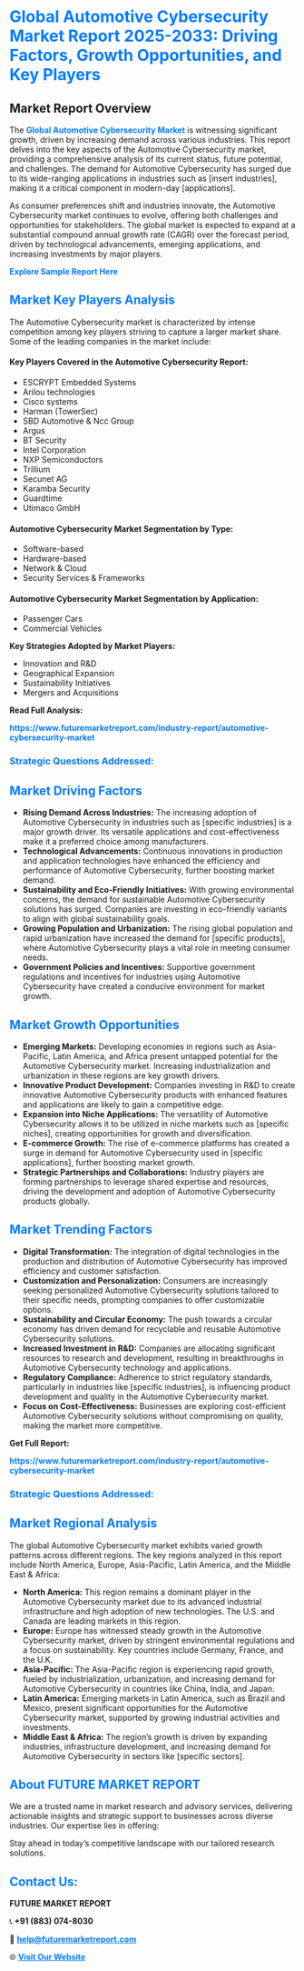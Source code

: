 <h1 style="color: #007BFF;">Global Automotive Cybersecurity Market Report 2025-2033: Driving Factors, Growth Opportunities, and Key Players</h1>

<section id="overview">
<h2>Market Report Overview</h2>
<p>The <a href="https://www.futuremarketreport.com/industry-report/automotive-cybersecurity-market" style="color: #007BFF; text-decoration: none;"><strong>Global Automotive Cybersecurity Market</strong></a> is witnessing significant growth, driven by increasing demand across various industries. This report delves into the key aspects of the Automotive Cybersecurity market, providing a comprehensive analysis of its current status, future potential, and challenges. The demand for Automotive Cybersecurity has surged due to its wide-ranging applications in industries such as [insert industries], making it a critical component in modern-day [applications].</p>
<p>As consumer preferences shift and industries innovate, the Automotive Cybersecurity market continues to evolve, offering both challenges and opportunities for stakeholders. The global market is expected to expand at a substantial compound annual growth rate (CAGR) over the forecast period, driven by technological advancements, emerging applications, and increasing investments by major players.</p>
</section>

<section id="overview">
<p><a href="https://www.futuremarketreport.com/request-sample/reportId=28565" style="color: #007BFF; text-decoration: none;"><strong>Explore Sample Report Here</strong></a></p>
</section>

<section id="key-players">
<h2 style="color: #007BFF;">Market Key Players Analysis</h2>
<p>The Automotive Cybersecurity market is characterized by intense competition among key players striving to capture a larger market share. Some of the leading companies in the market include:</p>
<h4>Key Players Covered in the Automotive Cybersecurity Report:</h4>
<ul><li>ESCRYPT Embedded Systems</li><li>Arilou technologies</li><li>Cisco systems</li><li>Harman (TowerSec)</li><li>SBD Automotive &amp; Ncc Group</li><li>Argus</li><li>BT Security</li><li>Intel Corporation</li><li>NXP Semiconductors</li><li>Trillium</li><li>Secunet AG</li><li>Karamba Security</li><li>Guardtime</li><li>Utimaco GmbH</li></ul>
<h4>Automotive Cybersecurity Market Segmentation by Type:</h4>
<ul><li>Software-based</li><li>Hardware-based</li><li>Network &amp; Cloud</li><li>Security Services &amp; Frameworks</li></ul>

<h4>Automotive Cybersecurity Market Segmentation by Application:</h4>
<ul><li>Passenger Cars</li><li>Commercial Vehicles</li></ul>
<p><strong>Key Strategies Adopted by Market Players:</strong></p>
<ul>
<li>Innovation and R&D</li>
<li>Geographical Expansion</li>
<li>Sustainability Initiatives</li>
<li>Mergers and Acquisitions</li>
</ul>
</section>

<section>
<p><strong>Read Full Analysis: </strong></p><a href="https://www.futuremarketreport.com/industry-report/automotive-cybersecurity-market" style="color: #007BFF; text-decoration: none;"><strong>https://www.futuremarketreport.com/industry-report/automotive-cybersecurity-market</strong></a>
<h3 style="color: #007BFF;">Strategic Questions Addressed:</h3>
</section>

<section id="driving-factors">
<h2 style="color: #007BFF;">Market Driving Factors</h2>
<ul>
<li><strong>Rising Demand Across Industries:</strong> The increasing adoption of Automotive Cybersecurity in industries such as [specific industries] is a major growth driver. Its versatile applications and cost-effectiveness make it a preferred choice among manufacturers.</li>
<li><strong>Technological Advancements:</strong> Continuous innovations in production and application technologies have enhanced the efficiency and performance of Automotive Cybersecurity, further boosting market demand.</li>
<li><strong>Sustainability and Eco-Friendly Initiatives:</strong> With growing environmental concerns, the demand for sustainable Automotive Cybersecurity solutions has surged. Companies are investing in eco-friendly variants to align with global sustainability goals.</li>
<li><strong>Growing Population and Urbanization:</strong> The rising global population and rapid urbanization have increased the demand for [specific products], where Automotive Cybersecurity plays a vital role in meeting consumer needs.</li>
<li><strong>Government Policies and Incentives:</strong> Supportive government regulations and incentives for industries using Automotive Cybersecurity have created a conducive environment for market growth.</li>
</ul>
</section>

<section id="growth-opportunities">
<h2 style="color: #007BFF;">Market Growth Opportunities</h2>
<ul>
<li><strong>Emerging Markets:</strong> Developing economies in regions such as Asia-Pacific, Latin America, and Africa present untapped potential for the Automotive Cybersecurity market. Increasing industrialization and urbanization in these regions are key growth drivers.</li>
<li><strong>Innovative Product Development:</strong> Companies investing in R&D to create innovative Automotive Cybersecurity products with enhanced features and applications are likely to gain a competitive edge.</li>
<li><strong>Expansion into Niche Applications:</strong> The versatility of Automotive Cybersecurity allows it to be utilized in niche markets such as [specific niches], creating opportunities for growth and diversification.</li>
<li><strong>E-commerce Growth:</strong> The rise of e-commerce platforms has created a surge in demand for Automotive Cybersecurity used in [specific applications], further boosting market growth.</li>
<li><strong>Strategic Partnerships and Collaborations:</strong> Industry players are forming partnerships to leverage shared expertise and resources, driving the development and adoption of Automotive Cybersecurity products globally.</li>
</ul>
</section>

<section id="trending-factors">
<h2 style="color: #007BFF;">Market Trending Factors</h2>
<ul>
<li><strong>Digital Transformation:</strong> The integration of digital technologies in the production and distribution of Automotive Cybersecurity has improved efficiency and customer satisfaction.</li>
<li><strong>Customization and Personalization:</strong> Consumers are increasingly seeking personalized Automotive Cybersecurity solutions tailored to their specific needs, prompting companies to offer customizable options.</li>
<li><strong>Sustainability and Circular Economy:</strong> The push towards a circular economy has driven demand for recyclable and reusable Automotive Cybersecurity solutions.</li>
<li><strong>Increased Investment in R&D:</strong> Companies are allocating significant resources to research and development, resulting in breakthroughs in Automotive Cybersecurity technology and applications.</li>
<li><strong>Regulatory Compliance:</strong> Adherence to strict regulatory standards, particularly in industries like [specific industries], is influencing product development and quality in the Automotive Cybersecurity market.</li>
<li><strong>Focus on Cost-Effectiveness:</strong> Businesses are exploring cost-efficient Automotive Cybersecurity solutions without compromising on quality, making the market more competitive.</li>
</ul>
</section>

<section>
<p><strong>Get Full Report: </strong></p><a href="https://www.futuremarketreport.com/industry-report/automotive-cybersecurity-market" style="color: #007BFF; text-decoration: none;"><strong>https://www.futuremarketreport.com/industry-report/automotive-cybersecurity-market</strong></a>
<h3 style="color: #007BFF;">Strategic Questions Addressed:</h3>
</section>


<section id="regional-analysis">
<h2 style="color: #007BFF;">Market Regional Analysis</h2>
<p>The global Automotive Cybersecurity market exhibits varied growth patterns across different regions. The key regions analyzed in this report include North America, Europe, Asia-Pacific, Latin America, and the Middle East & Africa:</p>
<ul>
<li><strong>North America:</strong> This region remains a dominant player in the Automotive Cybersecurity market due to its advanced industrial infrastructure and high adoption of new technologies. The U.S. and Canada are leading markets in this region.</li>
<li><strong>Europe:</strong> Europe has witnessed steady growth in the Automotive Cybersecurity market, driven by stringent environmental regulations and a focus on sustainability. Key countries include Germany, France, and the U.K.</li>
<li><strong>Asia-Pacific:</strong> The Asia-Pacific region is experiencing rapid growth, fueled by industrialization, urbanization, and increasing demand for Automotive Cybersecurity in countries like China, India, and Japan.</li>
<li><strong>Latin America:</strong> Emerging markets in Latin America, such as Brazil and Mexico, present significant opportunities for the Automotive Cybersecurity market, supported by growing industrial activities and investments.</li>
<li><strong>Middle East & Africa:</strong> The region’s growth is driven by expanding industries, infrastructure development, and increasing demand for Automotive Cybersecurity in sectors like [specific sectors].</li>
</ul>
</section>

<footer>
<h2 style="color: #007BFF;">About FUTURE MARKET REPORT</h2>
<p>We are a trusted name in market research and advisory services, delivering actionable insights and strategic support to businesses across diverse industries. Our expertise lies in offering:</p>

<p>Stay ahead in today’s competitive landscape with our tailored research solutions.</p>

<h2 style="color: #007BFF;">Contact Us:</h2>
<p><strong>FUTURE MARKET REPORT</strong></p>
<p>📞 <strong>+91 (883) 074-8030</strong></p>
<p>📧 <strong><a href="mailto:help@futuremarketreport.com" style="color: #007BFF;">help@futuremarketreport.com</a></strong></p>
<p>🌐 <strong><a href="https://www.futuremarketreport.com/" style="color: #007BFF;">Visit Our Website</a></strong></p>
</footer>